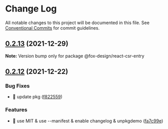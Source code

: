 # Change Log

All notable changes to this project will be documented in this file.
See [Conventional Commits](https://conventionalcommits.org) for commit guidelines.

## [0.2.13](https://github.com/foxfamily/foxpage-component-react/compare/@fox-design/react-csr-entry@0.2.12...@fox-design/react-csr-entry@0.2.13) (2021-12-29)

**Note:** Version bump only for package @fox-design/react-csr-entry





## [0.2.12](https://github.com/foxfamily/foxpage-component-react/compare/@fox-design/react-csr-entry@0.2.11...@fox-design/react-csr-entry@0.2.12) (2021-12-22)


### Bug Fixes

* 🐛 update pkg ([f822559](https://github.com/foxfamily/foxpage-component-react/commit/f822559b8afd5410bcdd000e5129b236680dec7e))


### Features

* 🎸 use MIT & use --manifest & enable changelog & unpkgdemo ([fa7c99e](https://github.com/foxfamily/foxpage-component-react/commit/fa7c99ee497cb0a84aacaa8d97fa57c5a231d9fe))
